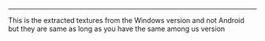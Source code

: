 ------------------------------------------------

This is the extracted textures from the Windows version and not Android but they are same as long 
as you have the same among us version 